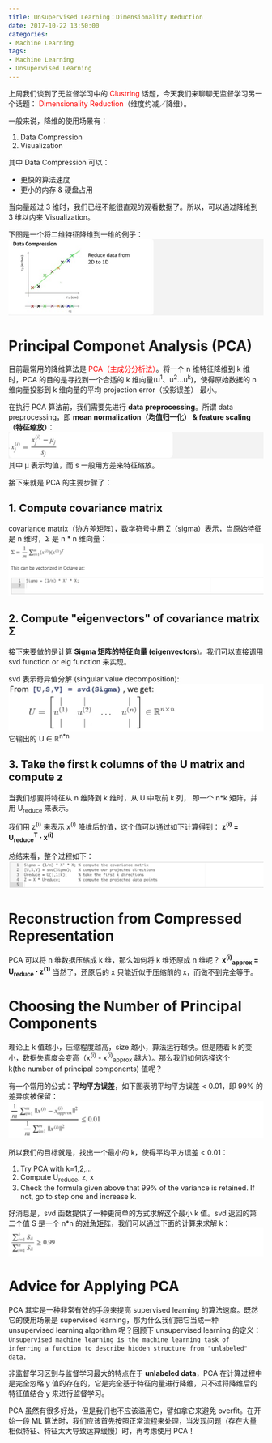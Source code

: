 ```yaml
---
title: Unsupervised Learning：Dimensionality Reduction
date: 2017-10-22 13:50:00
categories:
- Machine Learning
tags:
- Machine Learning
- Unsupervised Learning
---
```


上周我们谈到了无监督学习中的 <span style="color:red">Clustring</span> 话题，今天我们来聊聊无监督学习另一个话题： <span style="color:red">Dimensionality Reduction</span>（维度约减／降维）。

一般来说，降维的使用场景有：
1. Data Compression
2. Visualization

其中 Data Compression 可以：

* 更快的算法速度
* 更小的内存 & 硬盘占用

当向量超过 3 维时，我们已经不能很直观的观看数据了。所以，可以通过降维到 3 维以内来 Visualization。

下图是一个将二维特征降维到一维的例子：
![](/assets/images/ml/week8/data-compression.jpeg)

# Principal Componet Analysis (PCA)
目前最常用的降维算法是 <span style="color:red">PCA（主成分分析法）</span>。将一个 n 维特征降维到 k 维时，PCA 的目的是寻找到一个合适的 k 维向量(u<sup>1</sup>、u<sup>2</sup>...u<sup>k</sup>)，使得原始数据的 n 维向量投影到 k 维向量的平均 projection error（投影误差） 最小。

在执行 PCA 算法前，我们需要先进行 **data preprocessing**。所谓 data preprocessing，即 **mean normalization（均值归一化） & feature scaling（特征缩放）**：
![](/assets/images/ml/week8/mean-scale.jpeg)
其中 μ 表示均值，而 s 一般用方差来特征缩放。

接下来就是 PCA 的主要步骤了：
## 1. Compute covariance matrix
covariance matrix（协方差矩阵），数学符号中用 Σ（sigma）表示，当原始特征是 n 维时，Σ 是 n * n 维向量：
![](/assets/images/ml/week8/sigma.jpeg)

## 2. Compute "eigenvectors" of covariance matrix Σ
接下来要做的是计算 **Sigma 矩阵的特征向量 (eigenvectors)**。我们可以直接调用 svd function or eig function 来实现。

svd 表示奇异值分解 (singular value decomposition):
![](/assets/images/ml/week8/u-matrix.jpeg)
它输出的 U ∈ ℝ<sup>n*n</sup>

## 3. Take the first k columns of the U matrix and compute z
当我们想要将特征从 n 维降到 k 维时，从 U 中取前 k 列， 即一个 n*k 矩阵，并用 U<sub>reduce</sub> 来表示。

我们用 z<sup>(i)</sup> 来表示 x<sup>(i)</sup> 降维后的值，这个值可以通过如下计算得到：
**z<sup>(i)</sup> = U<sub>reduce</sub><sup>T</sup> ⋅ x<sup>(i)</sup>**

总结来看，整个过程如下：
![](/assets/images/ml/week8/pca.jpeg)

# Reconstruction from Compressed Representation
PCA 可以将 n 维数据压缩成 k 维，那么如何将 k 维还原成 n 维呢？
**x<sup>(i)</sup><sub>approx</sub> = U<sub>reduce</sub> ⋅ z<sup>(1)</sup>**
当然了，还原后的 x 只能近似于压缩前的 x，而做不到完全等于。

# Choosing the Number of Principal Components
理论上 k 值越小，压缩程度越高，size 越小，算法运行越快。但是随着 k 的变小，数据失真度会变高（x<sup>(i)</sup> - x<sup>(i)</sup><sub>approx</sub> 越大）。那么我们如何选择这个 k(the number of principal components) 值呢？

有一个常用的公式：**平均平方误差**，如下图表明平均平方误差 < 0.01，即 99% 的差异度被保留：
![](/assets/images/ml/week8/num-pca.jpeg)

所以我们的目标就是，找出一个最小的 k，使得平均平方误差 < 0.01：
1.	Try PCA with k=1,2,…
2.	Compute U<sub>reduce</sub>, z, x
3.	Check the formula given above that 99% of the variance is retained. If not, go to step one and increase k.

好消息是，svd 函数提供了一种更简单的方式求解这个最小 k 值。svd 返回的第二个值 S 是一个 n*n 的[对角矩阵](https://zh.wikipedia.org/wiki/%E5%B0%8D%E8%A7%92%E7%9F%A9%E9%99%A3)，我们可以通过下面的计算来求解 k：
![](/assets/images/ml/week8/svd-s.jpeg)


# Advice for Applying PCA
PCA 其实是一种非常有效的手段来提高 supervised learning 的算法速度。既然它的使用场景是 supervised learning，那为什么我们把它当成一种 unsupervised learning algorithm 呢？回顾下 unsupervised learning 的定义：
```Unsupervised machine learning is the machine learning task of inferring a function to describe hidden structure from "unlabeled" data.```

非监督学习区别与监督学习最大的特点在于 **unlabeled data**，PCA 在计算过程中是完全忽略 y 值的存在的，它是完全基于特征向量进行降维，只不过将降维后的特征值结合 y 来进行监督学习。

PCA 虽然有很多好处，但是我们也不应该滥用它，譬如拿它来避免 overfit。在开始一段 ML 算法时，我们应该首先按照正常流程来处理，当发现问题（存在大量相似特征、特征太大导致运算缓慢）时，再考虑使用 PCA！
 






